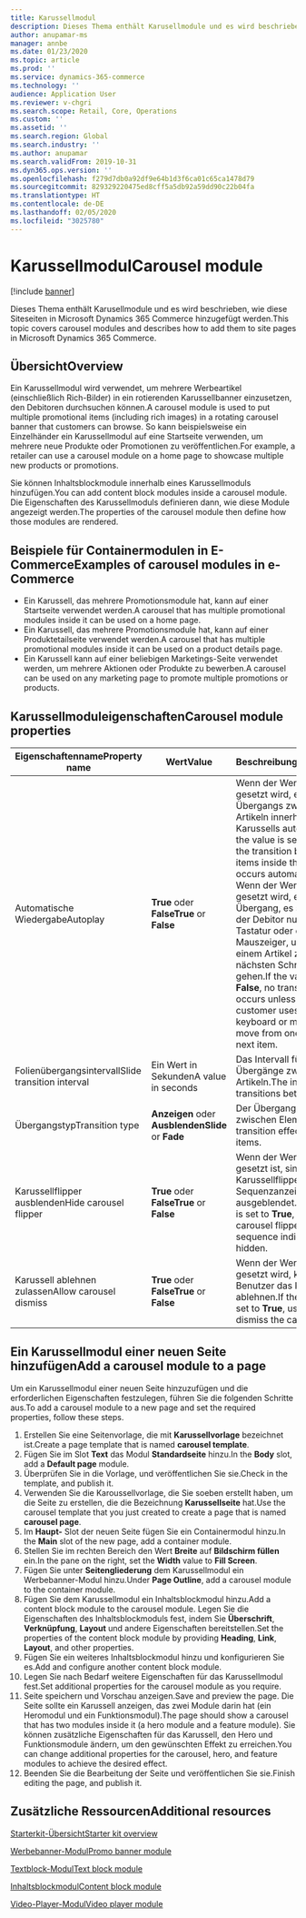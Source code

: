 ```yaml
---
title: Karussellmodul
description: Dieses Thema enthält Karusellmodule und es wird beschrieben, wie diese Siteseiten in Microsoft Dynamics 365 Commerce hinzugefügt werden.
author: anupamar-ms
manager: annbe
ms.date: 01/23/2020
ms.topic: article
ms.prod: ''
ms.service: dynamics-365-commerce
ms.technology: ''
audience: Application User
ms.reviewer: v-chgri
ms.search.scope: Retail, Core, Operations
ms.custom: ''
ms.assetid: ''
ms.search.region: Global
ms.search.industry: ''
ms.author: anupamar
ms.search.validFrom: 2019-10-31
ms.dyn365.ops.version: ''
ms.openlocfilehash: f279d7db0a92df9e64b1d3f6ca01c65ca1478d79
ms.sourcegitcommit: 829329220475ed8cff5a5db92a59dd90c22b04fa
ms.translationtype: HT
ms.contentlocale: de-DE
ms.lasthandoff: 02/05/2020
ms.locfileid: "3025780"
---
```

# <a name="carousel-module"></a><span data-ttu-id="7b3c1-103">Karussellmodul</span><span class="sxs-lookup"><span data-stu-id="7b3c1-103">Carousel module</span></span>


[!include [banner](includes/banner.md)]

<span data-ttu-id="7b3c1-104">Dieses Thema enthält Karusellmodule und es wird beschrieben, wie diese Siteseiten in Microsoft Dynamics 365 Commerce hinzugefügt werden.</span><span class="sxs-lookup"><span data-stu-id="7b3c1-104">This topic covers carousel modules and describes how to add them to site pages in Microsoft Dynamics 365 Commerce.</span></span>

## <a name="overview"></a><span data-ttu-id="7b3c1-105">Übersicht</span><span class="sxs-lookup"><span data-stu-id="7b3c1-105">Overview</span></span>

<span data-ttu-id="7b3c1-106">Ein Karussellmodul wird verwendet, um mehrere Werbeartikel (einschließlich Rich-Bilder) in ein rotierenden Karussellbanner einzusetzen, den Debitoren durchsuchen können.</span><span class="sxs-lookup"><span data-stu-id="7b3c1-106">A carousel module is used to put multiple promotional items (including rich images) in a rotating carousel banner that customers can browse.</span></span> <span data-ttu-id="7b3c1-107">So kann beispielsweise ein Einzelhänder ein Karussellmodul auf eine Startseite verwenden, um mehrere neue Produkte oder Promotionen zu veröffentlichen.</span><span class="sxs-lookup"><span data-stu-id="7b3c1-107">For example, a retailer can use a carousel module on a home page to showcase multiple new products or promotions.</span></span>

<span data-ttu-id="7b3c1-108">Sie können Inhaltsblockmodule innerhalb eines Karussellmoduls hinzufügen.</span><span class="sxs-lookup"><span data-stu-id="7b3c1-108">You can add content block modules inside a carousel module.</span></span> <span data-ttu-id="7b3c1-109">Die Eigenschaften des Karussellmoduls definieren dann, wie diese Module angezeigt werden.</span><span class="sxs-lookup"><span data-stu-id="7b3c1-109">The properties of the carousel module then define how those modules are rendered.</span></span>

## <a name="examples-of-carousel-modules-in-e-commerce"></a><span data-ttu-id="7b3c1-110">Beispiele für Containermodulen in E-Commerce</span><span class="sxs-lookup"><span data-stu-id="7b3c1-110">Examples of carousel modules in e-Commerce</span></span>

- <span data-ttu-id="7b3c1-111">Ein Karussell, das mehrere Promotionsmodule hat, kann auf einer Startseite verwendet werden.</span><span class="sxs-lookup"><span data-stu-id="7b3c1-111">A carousel that has multiple promotional modules inside it can be used on a home page.</span></span>
- <span data-ttu-id="7b3c1-112">Ein Karussell, das mehrere Promotionsmodule hat, kann auf einer Produktetailseite verwendet werden.</span><span class="sxs-lookup"><span data-stu-id="7b3c1-112">A carousel that has multiple promotional modules inside it can be used on a product details page.</span></span>
- <span data-ttu-id="7b3c1-113">Ein Karussell kann auf einer beliebigen Marketings-Seite verwendet werden, um mehrere Aktionen oder Produkte zu bewerben.</span><span class="sxs-lookup"><span data-stu-id="7b3c1-113">A carousel can be used on any marketing page to promote multiple promotions or products.</span></span>

## <a name="carousel-module-properties"></a><span data-ttu-id="7b3c1-114">Karussellmoduleigenschaften</span><span class="sxs-lookup"><span data-stu-id="7b3c1-114">Carousel module properties</span></span>

| <span data-ttu-id="7b3c1-115">Eigenschaftenname</span><span class="sxs-lookup"><span data-stu-id="7b3c1-115">Property name</span></span>             | <span data-ttu-id="7b3c1-116">Wert</span><span class="sxs-lookup"><span data-stu-id="7b3c1-116">Value</span></span>                 | <span data-ttu-id="7b3c1-117">Beschreibung</span><span class="sxs-lookup"><span data-stu-id="7b3c1-117">Description</span></span> |
|---------------------------|-----------------------|-------------|
| <span data-ttu-id="7b3c1-118">Automatische Wiedergabe</span><span class="sxs-lookup"><span data-stu-id="7b3c1-118">Autoplay</span></span>                  | <span data-ttu-id="7b3c1-119">**True** oder **False**</span><span class="sxs-lookup"><span data-stu-id="7b3c1-119">**True** or **False**</span></span> | <span data-ttu-id="7b3c1-120">Wenn der Wert auf **Wahr** gesetzt wird, erfolgt der Übergangs zwischen Artikeln innerhalb des Karussells automatisch.</span><span class="sxs-lookup"><span data-stu-id="7b3c1-120">If the value is set to **True**, the transition between items inside the carousel occurs automatically.</span></span> <span data-ttu-id="7b3c1-121">Wenn der Wert auf **Falsch** gesetzt wird, erfolgt kein Übergang, es sei denn, der Debitor nutzt die Tastatur oder den Mauszeiger, um von einem Artikel zum nächsten Schritt zu gehen.</span><span class="sxs-lookup"><span data-stu-id="7b3c1-121">If the value is set to **False**, no transition occurs unless the customer uses the keyboard or mouse to move from one item to the next item.</span></span> |
| <span data-ttu-id="7b3c1-122">Folienübergangsintervall</span><span class="sxs-lookup"><span data-stu-id="7b3c1-122">Slide transition interval</span></span> | <span data-ttu-id="7b3c1-123">Ein Wert in Sekunden</span><span class="sxs-lookup"><span data-stu-id="7b3c1-123">A value in seconds</span></span>    | <span data-ttu-id="7b3c1-124">Das Intervall für Übergänge zwischen Artikeln.</span><span class="sxs-lookup"><span data-stu-id="7b3c1-124">The interval for transitions between items.</span></span> |
| <span data-ttu-id="7b3c1-125">Übergangstyp</span><span class="sxs-lookup"><span data-stu-id="7b3c1-125">Transition type</span></span>           | <span data-ttu-id="7b3c1-126">**Anzeigen** oder **Ausblenden**</span><span class="sxs-lookup"><span data-stu-id="7b3c1-126">**Slide** or **Fade**</span></span> | <span data-ttu-id="7b3c1-127">Der Übergangseffekt zwischen Elementen.</span><span class="sxs-lookup"><span data-stu-id="7b3c1-127">The transition effect between items.</span></span> |
| <span data-ttu-id="7b3c1-128">Karussellflipper ausblenden</span><span class="sxs-lookup"><span data-stu-id="7b3c1-128">Hide carousel flipper</span></span>     | <span data-ttu-id="7b3c1-129">**True** oder **False**</span><span class="sxs-lookup"><span data-stu-id="7b3c1-129">**True** or **False**</span></span> | <span data-ttu-id="7b3c1-130">Wenn der Wert auf **Wahr** gesetzt ist, sind der Karussellflipper und die Sequenzanzeige ausgeblendet.</span><span class="sxs-lookup"><span data-stu-id="7b3c1-130">If the value is set to **True**, the carousel flipper and sequence indicator are hidden.</span></span> |
| <span data-ttu-id="7b3c1-131">Karussell ablehnen zulassen</span><span class="sxs-lookup"><span data-stu-id="7b3c1-131">Allow carousel dismiss</span></span>    | <span data-ttu-id="7b3c1-132">**True** oder **False**</span><span class="sxs-lookup"><span data-stu-id="7b3c1-132">**True** or **False**</span></span> | <span data-ttu-id="7b3c1-133">Wenn der Wert auf **True** gesetzt wird, können Benutzer das Karussell ablehnen.</span><span class="sxs-lookup"><span data-stu-id="7b3c1-133">If the value is set to **True**, users can dismiss the carousel.</span></span> |

## <a name="add-a-carousel-module-to-a-page"></a><span data-ttu-id="7b3c1-134">Ein Karussellmodul einer neuen Seite hinzufügen</span><span class="sxs-lookup"><span data-stu-id="7b3c1-134">Add a carousel module to a page</span></span>

<span data-ttu-id="7b3c1-135">Um ein Karussellmodul einer neuen Seite hinzuzufügen und die erforderlichen Eigenschaften festzulegen, führen Sie die folgenden Schritte aus.</span><span class="sxs-lookup"><span data-stu-id="7b3c1-135">To add a carousel module to a new page and set the required properties, follow these steps.</span></span>

1. <span data-ttu-id="7b3c1-136">Erstellen Sie eine Seitenvorlage, die mit **Karussellvorlage** bezeichnet ist.</span><span class="sxs-lookup"><span data-stu-id="7b3c1-136">Create a page template that is named **carousel template**.</span></span>
1. <span data-ttu-id="7b3c1-137">Fügen Sie im Slot **Text** das Modul **Standardseite** hinzu.</span><span class="sxs-lookup"><span data-stu-id="7b3c1-137">In the **Body** slot, add a **Default page** module.</span></span>
1. <span data-ttu-id="7b3c1-138">Überprüfen Sie in die Vorlage, und veröffentlichen Sie sie.</span><span class="sxs-lookup"><span data-stu-id="7b3c1-138">Check in the template, and publish it.</span></span> 
1. <span data-ttu-id="7b3c1-139">Verwenden Sie die Karoussellvorlage, die Sie soeben erstellt haben, um die Seite zu erstellen, die die Bezeichnung **Karussellseite** hat.</span><span class="sxs-lookup"><span data-stu-id="7b3c1-139">Use the carousel template that you just created to create a page that is named **carousel page**.</span></span>
1. <span data-ttu-id="7b3c1-140">Im **Haupt-** Slot der neuen Seite fügen Sie ein Containermodul hinzu.</span><span class="sxs-lookup"><span data-stu-id="7b3c1-140">In the **Main** slot of the new page, add a container module.</span></span> 
1. <span data-ttu-id="7b3c1-141">Stellen Sie im rechten Bereich den Wert **Breite** auf **Bildschirm füllen** ein.</span><span class="sxs-lookup"><span data-stu-id="7b3c1-141">In the pane on the right, set the **Width** value to **Fill Screen**.</span></span>
1. <span data-ttu-id="7b3c1-142">Fügen Sie unter **Seitengliederung** dem Karussellmodul ein Werbebanner-Modul hinzu.</span><span class="sxs-lookup"><span data-stu-id="7b3c1-142">Under **Page Outline**, add a carousel module to the container module.</span></span>
1. <span data-ttu-id="7b3c1-143">Fügen Sie dem Karussellmodul ein Inhaltsblockmodul hinzu.</span><span class="sxs-lookup"><span data-stu-id="7b3c1-143">Add a content block module to the carousel module.</span></span> <span data-ttu-id="7b3c1-144">Legen Sie die Eigenschaften des Inhaltsblockmoduls fest, indem Sie **Überschrift**, **Verknüpfung**, **Layout** und andere Eigenschaften bereitstellen.</span><span class="sxs-lookup"><span data-stu-id="7b3c1-144">Set the properties of the content block module by providing **Heading**, **Link**, **Layout**, and other properties.</span></span>
1. <span data-ttu-id="7b3c1-145">Fügen Sie ein weiteres Inhaltsblockmodul hinzu und konfigurieren Sie es.</span><span class="sxs-lookup"><span data-stu-id="7b3c1-145">Add and configure another content block module.</span></span>
1. <span data-ttu-id="7b3c1-146">Legen Sie nach Bedarf weitere Eigenschaften für das Karussellmodul fest.</span><span class="sxs-lookup"><span data-stu-id="7b3c1-146">Set additional properties for the carousel module as you require.</span></span>
1. <span data-ttu-id="7b3c1-147">Seite speichern und Vorschau anzeigen.</span><span class="sxs-lookup"><span data-stu-id="7b3c1-147">Save and preview the page.</span></span> <span data-ttu-id="7b3c1-148">Die Seite sollte ein Karussell anzeigen, das zwei Module darin hat (ein Heromodul und ein Funktionsmodul).</span><span class="sxs-lookup"><span data-stu-id="7b3c1-148">The page should show a carousel that has two modules inside it (a hero module and a feature module).</span></span> <span data-ttu-id="7b3c1-149">Sie können zusätzliche Eigenschaften für das Karussell, den Hero und Funktionsmodule ändern, um den gewünschten Effekt zu erreichen.</span><span class="sxs-lookup"><span data-stu-id="7b3c1-149">You can change additional properties for the carousel, hero, and feature modules to achieve the desired effect.</span></span>
1. <span data-ttu-id="7b3c1-150">Beenden Sie die Bearbeitung der Seite und veröffentlichen Sie sie.</span><span class="sxs-lookup"><span data-stu-id="7b3c1-150">Finish editing the page, and publish it.</span></span>

## <a name="additional-resources"></a><span data-ttu-id="7b3c1-151">Zusätzliche Ressourcen</span><span class="sxs-lookup"><span data-stu-id="7b3c1-151">Additional resources</span></span>

[<span data-ttu-id="7b3c1-152">Starterkit-Übersicht</span><span class="sxs-lookup"><span data-stu-id="7b3c1-152">Starter kit overview</span></span>](starter-kit-overview.md)

[<span data-ttu-id="7b3c1-153">Werbebanner-Modul</span><span class="sxs-lookup"><span data-stu-id="7b3c1-153">Promo banner module</span></span>](add-alert.md)

[<span data-ttu-id="7b3c1-154">Textblock-Modul</span><span class="sxs-lookup"><span data-stu-id="7b3c1-154">Text block module</span></span>](add-content-rich-block.md)

[<span data-ttu-id="7b3c1-155">Inhaltsblockmodul</span><span class="sxs-lookup"><span data-stu-id="7b3c1-155">Content block module</span></span>](add-hero-module.md)

[<span data-ttu-id="7b3c1-156">Video-Player-Modul</span><span class="sxs-lookup"><span data-stu-id="7b3c1-156">Video player module</span></span>](add-video-player.md)
